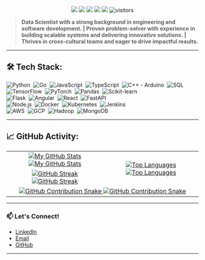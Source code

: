 <p align="center">
    <a href="https://github.com/theHinneh/theHinneh"><img src="https://img.shields.io/badge/status-updating-brightgreen.svg"></a>
    <a href="https://github.com/python/cpython"><img src="https://img.shields.io/badge/Python-3.11-FF1493.svg"></a>
    <a href="https://github.com/theHinneh/theHinneh/graphs/contributors"><img src="https://img.shields.io/github/contributors/theHinneh/theHinneh?color=blue"></a>
    <a href="https://github.com/theHinneh"><img src="https://img.shields.io/github/stars/theHinneh"></a>
    <a href="https://github.com/theHinneh/theHinneh/network/members"><img src="https://img.shields.io/github/forks/theHinneh/theHinneh.svg?color=blue&logo=github"></a>
    <img src="https://visitor-badge.laobi.icu/badge?page_id=theHinneh.theHinneh" alt="visitors"/>
</p>

<!-- [![](./src/header_.png)](#) -->

> <b>Data Scientist with a strong background in engineering and software development. | Proven problem-solver with experience in building scalable systems and delivering innovative solutions. | Thrives in cross-cultural teams and eager to drive impactful results.</b>

---

## 🛠️ Tech Stack:
![Python](https://img.shields.io/badge/-Python-555?style=flat&logo=python)&nbsp;
![Go](https://img.shields.io/badge/-Go-555?style=flat&logo=go)&nbsp;
![JavaScript](https://img.shields.io/badge/-JavaScript-555?style=flat&logo=javascript)&nbsp;
![TypeScript](https://img.shields.io/badge/-TypeScript-555?style=flat&logo=typescript)&nbsp;
![C++ - Arduino](https://img.shields.io/badge/-C++-555?style=flat&logo=C%2B%2B&logoColor=fff)&nbsp;
![SQL](https://img.shields.io/badge/-SQL-555?style=flat&logo=mysql)&nbsp;\
![TensorFlow](https://img.shields.io/badge/-TensorFlow-555?style=flat&logo=tensorflow)&nbsp;
![PyTorch](https://img.shields.io/badge/-PyTorch-555?style=flat&logo=pytorch)&nbsp;
![Pandas](https://img.shields.io/badge/-Pandas-555?style=flat&logo=pandas)&nbsp;
![Scikit-learn](https://img.shields.io/badge/-Scikit_Learn-555?style=flat&logo=scikit-learn)&nbsp;\
![Flask](https://img.shields.io/badge/-Flask-555?style=flat&logo=flask)&nbsp;
![Angular](https://img.shields.io/badge/-Angular-555?style=flat&logo=angular)&nbsp;
![React](https://img.shields.io/badge/-React-555?style=flat&logo=react)&nbsp;
![FastAPI](https://img.shields.io/badge/-FastAPI-555?style=flat&logo=fastapi)&nbsp;\
![Node.js](https://img.shields.io/badge/-Node.js-555?style=flat&logo=node.js)&nbsp;
![Docker](https://img.shields.io/badge/-Docker-555?style=flat&logo=docker)&nbsp;
![Kubernetes](https://img.shields.io/badge/-Kubernetes-555?style=flat&logo=kubernetes)&nbsp;
![Jenkins](https://img.shields.io/badge/-Jenkins-555?style=flat&logo=jenkins)&nbsp;\
![AWS](https://img.shields.io/badge/-AWS-555?style=flat&logo=amazon-aws)&nbsp;
![GCP](https://img.shields.io/badge/-GCP-555?style=flat&logo=google-cloud)&nbsp;
![Hadoop](https://img.shields.io/badge/-Hadoop-555?style=flat&logo=apache-hadoop)&nbsp;
![MongoDB](https://img.shields.io/badge/-MongoDB-555?style=flat&logo=mongodb)&nbsp;

---

## 📈 GitHub Activity:

<table>
    <tr>
        <td align="center">
            <a href="https://github.com/theHinneh#gh-light-mode-only">
                <img src="https://github-readme-stats.vercel.app/api?username=theHinneh&show_icons=true&theme=default&include_all_commits=true#gh-light-mode-only" alt="My GitHub Stats"/>
            </a>
            <a href="https://github.com/theHinneh#gh-dark-mode-only">
                <img src="https://github-readme-stats.vercel.app/api?username=theHinneh&show_icons=true&theme=tokyonight&include_all_commits=true#gh-dark-mode-only" alt="My GitHub Stats"/>
            </a>
        </td>
        <td rowspan="2" align="center">
            <a href="https://github.com/theHinneh#gh-light-mode-only">
                <img src="https://github-readme-stats.vercel.app/api/top-langs/?username=theHinneh&theme=default&langs_count=8#gh-light-mode-only" alt="Top Languages"/>
            </a>
            <a href="https://github.com/theHinneh#gh-dark-mode-only">
                <img src="https://github-readme-stats.vercel.app/api/top-langs/?username=theHinneh&theme=tokyonight&langs_count=8#gh-dark-mode-only" alt="Top Languages"/>
            </a>
        </td>
    </tr>
    <tr>
        <td align="center">
            <a href="https://github.com/theHinneh#gh-light-mode-only">
                <img src="https://github-readme-streak-stats.herokuapp.com/?user=theHinneh&theme=default" alt="GitHub Streak"/>
            </a>
            <a href="https://github.com/theHinneh#gh-dark-mode-only">
                <img src="https://github-readme-streak-stats.herokuapp.com/?user=theHinneh&theme=tokyonight" alt="GitHub Streak"/>
            </a>
        </td>
    </tr>
    <tr>
        <td colspan="2" align="center">
            <a href="https://github.com/theHinneh#gh-light-mode-only">
                <img src="https://raw.githubusercontent.com/theHinneh/theHinneh/output/github-contribution-grid-snake-default.svg#gh-light-mode-only" alt="GitHub Contribution Snake"/>
            </a>
            <a href="https://github.com/theHinneh#gh-dark-mode-only">
                <img src="https://raw.githubusercontent.com/theHinneh/theHinneh/output/github-contribution-grid-snake-dark.svg#gh-dark-mode-only" alt="GitHub Contribution Snake"/>
            </a>
        </td>
    </tr>
</table>

---

### **📫 Let's Connect!**  
- [LinkedIn](https://linkedin.com/in/thehinneh)  
- [Email](mailto:thehinneh1@gmail.com)  
- [GitHub](https://github.com/theHinneh)  

---